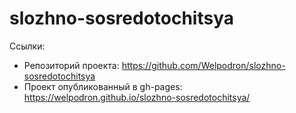 # slozhno-sosredotochitsya

Ссылки:
- Репозиторий проекта: https://github.com/Welpodron/slozhno-sosredotochitsya
- Проект опубликованный в gh-pages: https://welpodron.github.io/slozhno-sosredotochitsya/
